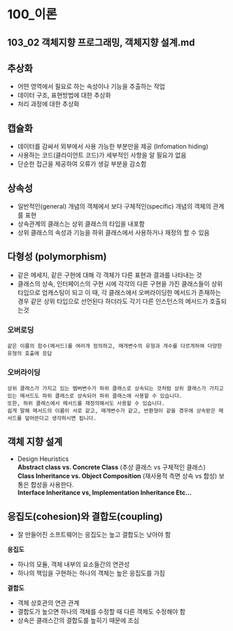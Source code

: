 # 100_이론
## 103_02 객체지향 프로그래밍, 객체지향 설계.md

## 추상화
- 어떤 영역에서 필요로 하는 속성이나 기능을 추출하는 작업
- 데이터 구조, 표현방법에 대한 추상화
- 처리 과정에 대한 추상화

## 캡슐화
- 데이터를 감싸서 외부에서 사용 가능한 부분만을 제공 (Infomation hiding)
- 사용하는 코드(클라이언트 코드)가 세부적인 사항을 알 필요가 없음
- 단순한 접근을 제공하여 오류가 생길 부분을 감소함

## 상속성
- 일반적인(general) 개념의 객체에서 보다 구체적인(specific) 개념의 객체의 관계를 표현
- 상속관계의 클래스는 상위 클래스의 타입을 내포함
- 상위 클래스의 속성과 기능을 하위 클래스에서 사용하거나 재정의 할 수 있음

## 다형성 (polymorphism)
- 같은 메세지, 같은 구현에 대해 각 객체가 다른 표현과 결과를 나타내는 것
- 클래스의 상속, 인터페이스의 구현 시에 각각의 다른 구현을 가진 클래스들이 상위 타입으로 업캐스팅이 되고
 이 때, 각 클래스에서 오버라이딩한 메서드가 존재하는 경우 같은 상위 타입으로 선언된다 하더라도 각기 다른 인스턴스의 메서드가 호출되는것

### 오버로딩
    같은 이름의 함수(메서드)를 여러개 정의하고, 매개변수의 유형과 개수를 다르게하여 다양한 유형의 호출에 응답
### 오버라이딩 
    상위 클래스가 가지고 있는 멤버변수가 하위 클래스로 상속되는 것처럼 상위 클래스가 가지고 있는 메서드도 하위 클래스로 상속되어 하위 클래스에 사용할 수 있습니다. 
    또한, 하위 클래스에서 메서드를 재정의해서도 사용할 수 있습니다. 
    쉽게 말해 메서드의 이름이 서로 같고, 매개변수가 같고, 반환형이 같을 경우에 상속받은 메서드를 덮어쓴다고 생각하시면 됩니다. 
    

## 객체 지향 설계
- Design Heuristics  
  **Abstract class vs. Concrete Class**  (추상 클래스 vs 구체적인 클래스)  
  **Class Inheritance vs. Object Composition**  (재사용적 측면 상속 vs 합성) 보통은 합성을 사용한다.  
  **Interface Inheritance vs, Implementation Inheritance Etc...**  

## 응집도(cohesion)와 결합도(coupling)
- 잘 만들어진 소프트웨어는 응집도는 높고 결합도는 낮아야 함

**응집도**
- 하나의 모듈, 객체 내부의 요소들간의 연관성
- 하나의 책임을 구현하는 하나의 객체는 높은 응집도를 가짐

**결합도**
- 객체 상호관의 연관 관계
- 결합도가 높으면 하나의 객체를 수정할 때 다른 객체도 수정해야 함
- 상속은 클래스간의 결합도를 높히기 때문에 조심
